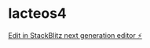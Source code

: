 # lacteos4

[Edit in StackBlitz next generation editor ⚡️](https://stackblitz.com/~/github.com/MateoGit1/lacteos4)